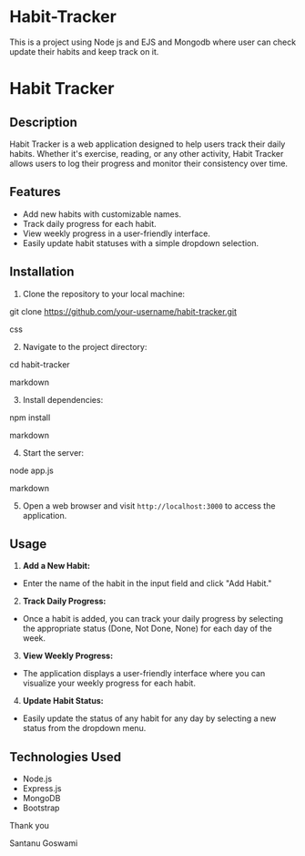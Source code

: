 # Habit-Tracker
This is a project using Node js and EJS and Mongodb where user can check update their habits and keep track on it.
# Habit Tracker

## Description
Habit Tracker is a web application designed to help users track their daily habits. Whether it's exercise, reading, or any other activity, Habit Tracker allows users to log their progress and monitor their consistency over time.

## Features
- Add new habits with customizable names.
- Track daily progress for each habit.
- View weekly progress in a user-friendly interface.
- Easily update habit statuses with a simple dropdown selection.

## Installation
1. Clone the repository to your local machine:

git clone https://github.com/your-username/habit-tracker.git

css

2. Navigate to the project directory:

cd habit-tracker

markdown

3. Install dependencies:

npm install

markdown

4. Start the server:

node app.js

markdown

5. Open a web browser and visit `http://localhost:3000` to access the application.

## Usage
1. **Add a New Habit:**
- Enter the name of the habit in the input field and click "Add Habit."

2. **Track Daily Progress:**
- Once a habit is added, you can track your daily progress by selecting the appropriate status (Done, Not Done, None) for each day of the week.

3. **View Weekly Progress:**
- The application displays a user-friendly interface where you can visualize your weekly progress for each habit.

4. **Update Habit Status:**
- Easily update the status of any habit for any day by selecting a new status from the dropdown menu.

## Technologies Used
- Node.js
- Express.js
- MongoDB
- Bootstrap

Thank you

Santanu Goswami
